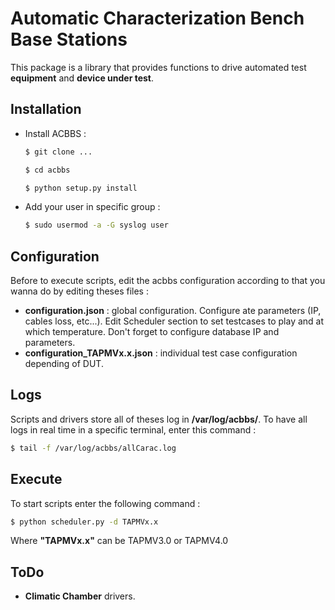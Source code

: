 # Automatic Characterization Bench Base Stations

This package is a library that provides functions to drive automated test **equipment** and **device under test**.

## Installation
- Install ACBBS :
	```sh
	$ git clone ...
	```
	```sh
	$ cd acbbs
	```
	```sh
	$ python setup.py install
	```
- Add your user in specific group :
	```sh
	$ sudo usermod -a -G syslog user
	```

## Configuration
Before to execute scripts, edit the acbbs configuration according to that you wanna do by editing theses files :

 - **configuration.json** : global configuration. Configure ate parameters (IP, cables loss, etc...). Edit Scheduler section to set testcases to play and at which temperature. Don't forget to configure database IP and parameters.
 - **configuration_TAPMVx.x.json** : individual test case configuration depending of DUT.

## Logs
Scripts and drivers store all of theses log in **/var/log/acbbs/**.
To have all logs in real time in a specific terminal, enter this command :
```sh
$ tail -f /var/log/acbbs/allCarac.log
```
## Execute
To start scripts enter the following command :
```sh
$ python scheduler.py -d TAPMVx.x
```
Where **"TAPMVx.x"** can be TAPMV3.0 or TAPMV4.0

## ToDo
- **Climatic Chamber** drivers.
